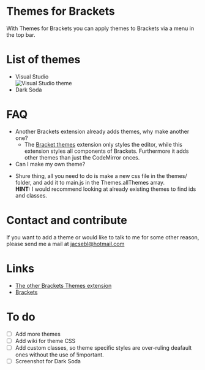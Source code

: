 Themes for Brackets
==================
With Themes for Brackets you can apply themes to Brackets via a menu in the top bar.

List of themes
==================
* Visual Studio <br />![Visual Studio theme](https://raw.github.com/Jacse/themes-for-brackets/master/images/visual-studio.png)
* Dark Soda


FAQ
==================
* Another Brackets extension already adds themes, why make another one?
  - The [Bracket themes](https://raw.github.com/MiguelCastillo/Brackets-Themes/) extension only styles the editor, while this extension styles all components of Brackets. Furthermore it adds other themes than just the CodeMirror onces.
* Can I make my own theme?
 - Shure thing, all you need to do is make a new css file in the themes/ folder, and add it to main.js in the Themes.allThemes array.<br/><b>HINT:</b> I would recommend looking at already existing themes to find ids and classes.


Contact and contribute
==================
If you want to add a theme or would like to talk to me for some other reason, please send me a mail at jacsebl@hotmail.com

Links
=================
* [The other Brackets Themes extension](https://raw.github.com/MiguelCastillo/Brackets-Themes/)
* [Brackets](http://brackets.io/)


To do
=================
- [ ] Add more themes
- [ ] Add wiki for theme CSS
- [ ] Add custom classes, so theme specific styles are over-ruling deafault ones without the use of !important.
- [ ] Screenshot for Dark Soda
